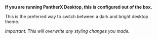 ---
---

**If you are running PantherX Desktop, this is configured out of the box.**

This is the preferred way to switch between a dark and bright desktop theme.

_Important: This will overwrite any styling changes you made._
